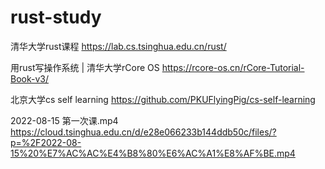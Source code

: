 # rust-study
清华大学rust课程
https://lab.cs.tsinghua.edu.cn/rust/

用rust写操作系统 | 清华大学rCore OS
https://rcore-os.cn/rCore-Tutorial-Book-v3/

北京大学cs self learning
https://github.com/PKUFlyingPig/cs-self-learning

2022-08-15 第一次课.mp4
https://cloud.tsinghua.edu.cn/d/e28e066233b144ddb50c/files/?p=%2F2022-08-15%20%E7%AC%AC%E4%B8%80%E6%AC%A1%E8%AF%BE.mp4




